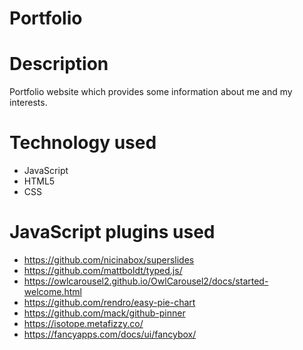 # Portfolio

# Description
Portfolio website which provides some information about me and my interests.

# Technology used
 - JavaScript
 - HTML5
 - CSS
 
 # JavaScript plugins used
- https://github.com/nicinabox/superslides
- https://github.com/mattboldt/typed.js/
- https://owlcarousel2.github.io/OwlCarousel2/docs/started-welcome.html
- https://github.com/rendro/easy-pie-chart
- https://github.com/mack/github-pinner
- https://isotope.metafizzy.co/
- https://fancyapps.com/docs/ui/fancybox/
